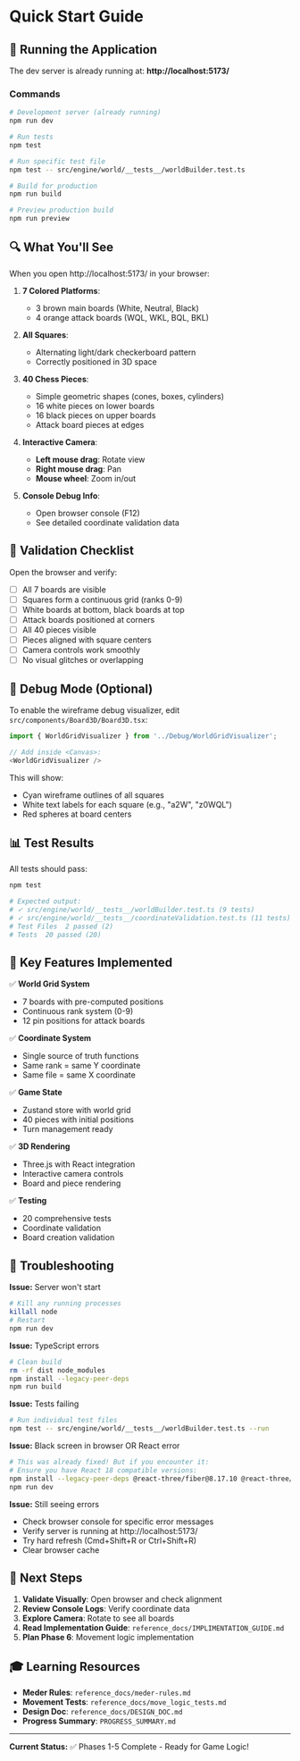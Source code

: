 # Quick Start Guide

## 🚀 Running the Application

The dev server is already running at: **http://localhost:5173/**

### Commands

```bash
# Development server (already running)
npm run dev

# Run tests
npm test

# Run specific test file
npm test -- src/engine/world/__tests__/worldBuilder.test.ts

# Build for production
npm run build

# Preview production build
npm run preview
```

## 🔍 What You'll See

When you open http://localhost:5173/ in your browser:

1. **7 Colored Platforms**:
   - 3 brown main boards (White, Neutral, Black)
   - 4 orange attack boards (WQL, WKL, BQL, BKL)

2. **All Squares**:
   - Alternating light/dark checkerboard pattern
   - Correctly positioned in 3D space

3. **40 Chess Pieces**:
   - Simple geometric shapes (cones, boxes, cylinders)
   - 16 white pieces on lower boards
   - 16 black pieces on upper boards
   - Attack board pieces at edges

4. **Interactive Camera**:
   - **Left mouse drag**: Rotate view
   - **Right mouse drag**: Pan
   - **Mouse wheel**: Zoom in/out

5. **Console Debug Info**:
   - Open browser console (F12)
   - See detailed coordinate validation data

## 🧪 Validation Checklist

Open the browser and verify:

- [ ] All 7 boards are visible
- [ ] Squares form a continuous grid (ranks 0-9)
- [ ] White boards at bottom, black boards at top
- [ ] Attack boards positioned at corners
- [ ] All 40 pieces visible
- [ ] Pieces aligned with square centers
- [ ] Camera controls work smoothly
- [ ] No visual glitches or overlapping

## 🐛 Debug Mode (Optional)

To enable the wireframe debug visualizer, edit `src/components/Board3D/Board3D.tsx`:

```typescript
import { WorldGridVisualizer } from '../Debug/WorldGridVisualizer';

// Add inside <Canvas>:
<WorldGridVisualizer />
```

This will show:
- Cyan wireframe outlines of all squares
- White text labels for each square (e.g., "a2W", "z0WQL")
- Red spheres at board centers

## 📊 Test Results

All tests should pass:

```bash
npm test

# Expected output:
# ✓ src/engine/world/__tests__/worldBuilder.test.ts (9 tests)
# ✓ src/engine/world/__tests__/coordinateValidation.test.ts (11 tests)
# Test Files  2 passed (2)
# Tests  20 passed (20)
```

## 🎯 Key Features Implemented

✅ **World Grid System**
- 7 boards with pre-computed positions
- Continuous rank system (0-9)
- 12 pin positions for attack boards

✅ **Coordinate System**
- Single source of truth functions
- Same rank = same Y coordinate
- Same file = same X coordinate

✅ **Game State**
- Zustand store with world grid
- 40 pieces with initial positions
- Turn management ready

✅ **3D Rendering**
- Three.js with React integration
- Interactive camera controls
- Board and piece rendering

✅ **Testing**
- 20 comprehensive tests
- Coordinate validation
- Board creation validation

## 🔧 Troubleshooting

**Issue:** Server won't start
```bash
# Kill any running processes
killall node
# Restart
npm run dev
```

**Issue:** TypeScript errors
```bash
# Clean build
rm -rf dist node_modules
npm install --legacy-peer-deps
npm run build
```

**Issue:** Tests failing
```bash
# Run individual test files
npm test -- src/engine/world/__tests__/worldBuilder.test.ts --run
```

**Issue:** Black screen in browser OR React error
```bash
# This was already fixed! But if you encounter it:
# Ensure you have React 18 compatible versions:
npm install --legacy-peer-deps @react-three/fiber@8.17.10 @react-three/drei@9.114.3
npm run dev
```

**Issue:** Still seeing errors
- Check browser console for specific error messages
- Verify server is running at http://localhost:5173/
- Try hard refresh (Cmd+Shift+R or Ctrl+Shift+R)
- Clear browser cache

## 📖 Next Steps

1. **Validate Visually**: Open browser and check alignment
2. **Review Console Logs**: Verify coordinate data
3. **Explore Camera**: Rotate to see all boards
4. **Read Implementation Guide**: `reference_docs/IMPLIMENTATION_GUIDE.md`
5. **Plan Phase 6**: Movement logic implementation

## 🎓 Learning Resources

- **Meder Rules**: `reference_docs/meder-rules.md`
- **Movement Tests**: `reference_docs/move_logic_tests.md`
- **Design Doc**: `reference_docs/DESIGN_DOC.md`
- **Progress Summary**: `PROGRESS_SUMMARY.md`

---

**Current Status:** ✅ Phases 1-5 Complete - Ready for Game Logic!
